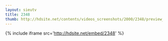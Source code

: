```yaml
---
layout: sieutv
title: 2348
thumb: http://hdsite.net/contents/videos_screenshots/2000/2348/preview_360p.mp4.jpg
---
```

{% include iframe src='http://hdsite.net/embed/2348' %}
 
